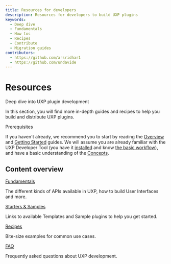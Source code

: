 ```yaml
---
title: Resources for developers
description: Resources for developers to build UXP plugins
keywords:
  - Deep dive
  - Fundamentals
  - How tos
  - Recipes 
  - Contribute
  - Migration guides
contributors:
  - https://github.com/arsridhar1
  - https://github.com/undavide
---
```


# Resources

Deep dive into UXP plugin development

In this section, you will find more in-depth guides and recipes to help you build and distribute UXP plugins.

<InlineAlert slots="header,text" />

Prerequisites

If you haven't already, we recommend you to start by reading the [Overview](../introduction/index.md) and [Getting Started](../plugins/index.md) guides. We will assume you are already familiar with the UXP Developer Tool (you have it [installed](../introduction/essentials/dev-tools/index.md#uxp-developer-tool-udt) and know [the basic workflow](../plugins/tutorials/udt-deep-dive/index.md)), and have a basic understanding of the [Concepts](../plugins/concepts/index.md).

## Content overview

<DiscoverBlock slots="link, text"/>

[Fundamentals](./fundamentals/apis/index.md)

The different kinds of APIs available in UXP, how to build User Interfaces and more.

<DiscoverBlock slots="link, text"/>

[Starters & Samples](./starters-samples/index.md)

Links to available Templates and Sample plugins to help you get started.

<DiscoverBlock slots="link, text"/>

[Recipes](./recipes/index.md)

Bite-size examples for common use cases.

<DiscoverBlock slots="link, text"/>

[FAQ](./faq/index.md)

Frequently asked questions about UXP development.
